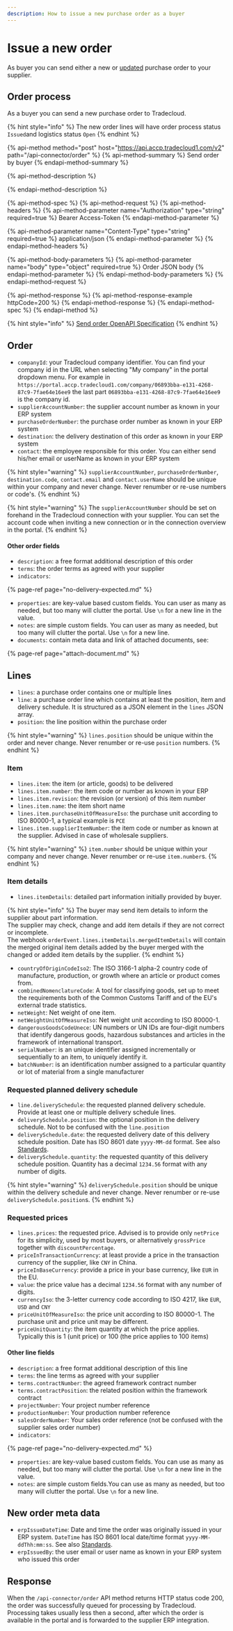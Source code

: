 ```yaml
---
description: How to issue a new purchase order as a buyer
---
```


# Issue a new order

As buyer you can send either a new or [updated](../update.md) purchase order to your supplier.

## Order process

As a buyer you can send a new purchase order to Tradecloud.

{% hint style="info" %}
The new order lines will have order process status `Issued`and logistics status `Open`
{% endhint %}

{% api-method method="post" host="https://api.accp.tradecloud1.com/v2" path="/api-connector/order" %}
{% api-method-summary %}
Send order by buyer
{% endapi-method-summary %}

{% api-method-description %}

{% endapi-method-description %}

{% api-method-spec %}
{% api-method-request %}
{% api-method-headers %}
{% api-method-parameter name="Authorization" type="string" required=true %}
Bearer Access-Token
{% endapi-method-parameter %}

{% api-method-parameter name="Content-Type" type="string" required=true %}
application/json
{% endapi-method-parameter %}
{% endapi-method-headers %}

{% api-method-body-parameters %}
{% api-method-parameter name="body" type="object" required=true %}
Order JSON body
{% endapi-method-parameter %}
{% endapi-method-body-parameters %}
{% endapi-method-request %}

{% api-method-response %}
{% api-method-response-example httpCode=200 %}
{% endapi-method-response %}
{% endapi-method-spec %}
{% endapi-method %}

{% hint style="info" %}
[Send order OpenAPI Specification](https://swagger-ui.accp.tradecloud1.com/?url=https://api.accp.tradecloud1.com/v2/api-connector/specs.yaml#/buyer-endpoints/sendOrderByBuyerRoute)
{% endhint %}

## Order

* `companyId`: your Tradecloud company identifier. You can find your company id in the URL when selecting "My company" in the portal dropdown menu. For example in `https://portal.accp.tradecloud1.com/company/06893bba-e131-4268-87c9-7fae64e16ee9` the last part `06893bba-e131-4268-87c9-7fae64e16ee9` is the company id.
* `supplierAccountNumber`: the supplier account number as known in your ERP system
* `purchaseOrderNumber`: the purchase order number as known in your ERP system
* `destination`: the delivery destination of this order as known in your ERP system
* `contact`: the employee responsible for this order. You can either send his/her email or userName as known in your ERP system

{% hint style="warning" %}
`supplierAccountNumber`, `purchaseOrderNumber`, `destination.code`, `contact.email` and `contact.userName` should be unique within your company and never change. Never renumber or re-use numbers or code's.
{% endhint %}

{% hint style="warning" %}
The `supplierAccountNumber` should be set on forehand in the Tradecloud connection with your supplier. You can set the account code when inviting a new connection or in the connection overview in the portal.
{% endhint %}

#### Other order fields

* `description`: a free format additional description of this order
* `terms`: the order terms as agreed with your supplier
* `indicators`: 

{% page-ref page="no-delivery-expected.md" %}

* `properties`: are key-value based custom fields. You can user as many as needed, but too many will clutter the portal. Use `\n` for a new line in the value.
* `notes`: are simple custom fields. You can user as many as needed, but too many will clutter the portal. Use `\n` for a new line.
* `documents`: contain meta data and link of attached documents, see:

{% page-ref page="attach-document.md" %}

## Lines

* `lines`: a purchase order contains one or multiple lines
* `line`: a purchase order line which contains at least the position, item and delivery schedule. It is structured as a JSON element in the `lines` JSON array. 
* `position`: the line position within the purchase order

{% hint style="warning" %}
`lines.position` should be unique within the order and never change. Never renumber or re-use `position` numbers.
{% endhint %}

### Item

* `lines.item`: the item \(or article, goods\) to be delivered
* `lines.item.number`: the item code or number as known in your ERP
* `lines.item.revision`: the revision \(or version\) of this item number
* `lines.item.name`: the item short name
* `lines.item.purchaseUnitOfMeasureIso`: the purchase unit according to ISO 80000-1, a typical example is `PCE`
* `lines.item.supplierItemNumber`: the item code or number as known at the supplier. Advised in case of wholesale suppliers.

{% hint style="warning" %}
`item.number` should be unique within your company and never change. Never renumber or re-use `item.number`s.
{% endhint %}

### Item details

* `lines.itemDetails`: detailed part information initially provided by buyer.

{% hint style="info" %}
The buyer may send item details to inform the supplier about part information.  
The supplier may check, change and add item details if they are not correct or incomplete.  
The webhook `orderEvent.lines.itemDetails.mergedItemDetails` will contain the merged original item details added by the buyer merged with the changed or added item details by the supplier.
{% endhint %}

* `countryOfOriginCodeIso2`: The ISO 3166-1 alpha-2 country code of manufacture, production, or growth where an article or product comes from.
* `combinedNomenclatureCode`: A tool for classifying goods, set up to meet the requirements both of the Common Customs Tariff and of the EU's external trade statistics.
* `netWeight`: Net weight of one item.
* `netWeightUnitOfMeasureIso`: Net weight unit according to ISO 80000-1.
* `dangerousGoodsCodeUnece`: UN numbers or UN IDs are four-digit numbers that identify dangerous goods, hazardous substances and articles in the framework of international transport.
* `serialNumber`: is an unique identifier assigned incrementally or sequentially to an item, to uniquely identify it.
* `batchNumber`: is an identification number assigned to a particular quantity or lot of material from a single manufacturer

### Requested planned delivery schedule

* `line.deliverySchedule`: the requested planned delivery schedule. Provide at least one or multiple delivery schedule lines.
* `deliverySchedule.position`: the optional position in the delivery schedule. Not to be confused with the `line.position`
* `deliverySchedule.date`: the requested delivery date of this delivery schedule position. Date has ISO 8601 date `yyyy-MM-dd` format. See also [Standards](../../api/standards.md).
* `deliverySchedule.quantity`: the requested quantity of this delivery schedule position. Quantity has a decimal `1234.56` format with any number of digits.

{% hint style="warning" %}
`deliverySchedule.position` should be unique within the delivery schedule and never change. Never renumber or re-use `deliverySchedule.position`s.
{% endhint %}

### Requested prices

* `lines.prices`: the requested price. Advised is to provide only `netPrice` for its simplicity, used by most buyers, or alternatively `grossPrice` together with `discountPercentage`. 
* `priceInTransactionCurrency`: at least provide a price in the transaction currency of the supplier, like `CNY` in China.
* `priceInBaseCurrency`: provide a price in your base currency, like `EUR` in the EU.
* `value`: the price value has a decimal `1234.56` format with any number of digits.
* `currencyIso`: the 3-letter currency code according to ISO 4217, like `EUR`, `USD` and `CNY`
* `priceUnitOfMeasureIso`: the price unit according to ISO 80000-1. The purchase unit and price unit may be different.
* `priceUnitQuantity`: the item quantity at which the price applies. Typically this is 1 \(unit price\) or 100 \(the price applies to 100 items\)

#### Other line fields

* `description`: a free format additional description of this line
* `terms`: the line terms as agreed with your supplier
* `terms.contractNumber`: the agreed framework contract number
* `terms.contractPosition`: the related position within the framework contract
* `projectNumber`: Your project number reference
* `productionNumber`:  Your production number reference
* `salesOrderNumber`:  Your sales order reference \(not be confused with the supplier sales order number\)
* `indicators`:

{% page-ref page="no-delivery-expected.md" %}

* `properties`: are key-value based custom fields. You can use as many as needed, but too many will clutter the portal.  Use `\n` for a new line in the value.
* `notes`: are simple custom fields.You can use as many as needed, but too many will clutter the portal. Use `\n` for a new line.

## New order meta data

* `erpIssueDateTime`: Date and time the order was originally issued in your ERP system. `DateTime` has ISO 8601 local date/time format `yyyy-MM-ddThh:mm:ss`. See also [Standards](../../api/standards.md).
* `erpIssuedBy`: the user email or user name as known in your ERP system who issued this order

## Response

When the `/api-connector/order` API method returns HTTP status code 200, the order was successfully queued for processing by Tradecloud. Processing takes usually less then a second, after which the order is available in the portal and is forwarded to the supplier ERP integration.

